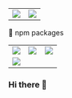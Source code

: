 <table>
  <tbody>
  <tr>
    <td width="50%"><img src="https://user-images.githubusercontent.com/39351982/140095127-c6fef683-a8f5-4be4-9032-2f469014d773.png" /></td>
    <td width="50%"><img src="https://github-readme-stats.vercel.app/api?username=activeguild&count_private=true&theme=material-palenight" /></td>
  </tr>
  </tbody>
</table>

🚀 npm packages

<table>
  <tbody>
  <tr>
    <td width="33%"><img src="https://github-readme-stats.vercel.app/api/pin/?username=activeguild&repo=vite-plugin-sass-dts&theme=material-palenight" /></td>
    <td width="33%"><img src="https://github-readme-stats.vercel.app/api/pin/?username=activeguild&repo=tsconf-checker&theme=material-palenight" /></td>
    <td width="33%"><img src="https://github-readme-stats.vercel.app/api/pin/?username=activeguild&repo=classnames-generics&theme=material-palenight" /></td>
  </tr>
  <tr>
    <td width="33%"><img src="https://github-readme-stats.vercel.app/api/pin/?username=activeguild&repo=classnames-generics&theme=material-palenight" /></td>
    <td width="33%"></td>
    <td width="33%"></td>
  </tr>
  </tbody>
</table>

### Hi there 👋
<!--
**activeguild/activeguild** is a ✨ _special_ ✨ repository because its `README.md` (this file) appears on your GitHub profile.

Here are some ideas to get you started:

- 🔭 I’m currently working on ...
- 🌱 I’m currently learning ...
- 👯 I’m looking to collaborate on ...
- 🤔 I’m looking for help with ...
- 💬 Ask me about ...
- 📫 How to reach me: ...
- 😄 Pronouns: ...
- ⚡ Fun fact: ...
-->
